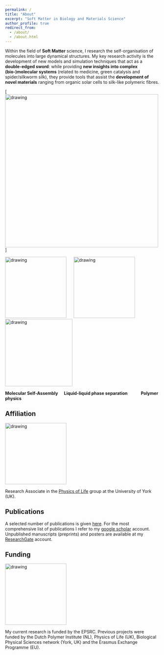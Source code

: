 ```yaml
---
permalink: /
title: "About"
excerpt: "Soft Matter in Biology and Materials Science"
author_profile: true
redirect_from: 
  - /about/
  - /about.html
---
```



Within the field of **Soft Matter** science, I research the self-organisation of molecules into large dynamical structures. My key research activity is the development of new models and simulation techniques that act as a **double-edged sword**: while providing **new insights into complex (bio-)molecular systems** (related to medicine, green catalysis and spider/silkworm silk), they provide tools that assist the **development of novel materials** ranging from organic solar cells to silk-like polymeric fibres.

          
[<img src="https://charleyschaefer.github.io/images/SilkSpinning.png" alt="drawing" width="500"/>]
 
 [<img src="https://charleyschaefer.github.io/files/CoverSoftMatter2018.png" alt="drawing" width="200"/>](https://doi.org/10.1039/C8SM00943K)     &nbsp;&nbsp;&nbsp;&nbsp; [<img src="https://charleyschaefer.github.io/files/CoverSoftMatter2019.png" alt="drawing" width="200"/>](https://doi.org/10.1039/C9SM01344J)   &nbsp;&nbsp;&nbsp;&nbsp; [<img src="https://charleyschaefer.github.io/images/silk.png" alt="drawing" width="220"/>](https://pubs.acs.org/doi/abs/10.1021/acs.macromol.9b02630)

  
 **Molecular Self-Assembly**    &nbsp;&nbsp;&nbsp;          **Liquid-liquid phase separation**    &nbsp;&nbsp;&nbsp;&nbsp;&nbsp;&nbsp; &nbsp;&nbsp;    **Polymer physics**



Affiliation
----

<img src="https://charleyschaefer.github.io/images/PoL-logo-tall-800x400.jpeg" alt="drawing" width="200"/>

Research Associate in the [Physics of Life](https://www.york.ac.uk/physics/research/physics-of-life/) group at the University of York (UK).

Publications
----
A selected number of publications is given [here](https://charleyschaefer.github.io/publications/).
For the most comprehensive list of publications I refer to my [google scholar](https://scholar.google.co.uk/citations?user=SKHIHrEAAAAJ&hl=nl) account.
Unpublished manuscripts (preprints) and posters are available at my [ResearchGate](https://www.researchgate.net/profile/Charley_Schaefer2) account.

Funding
----

<img src="https://www.ncl.ac.uk/media/wwwnclacuk/facultyofsage/logos/epsrc.png" alt="drawing" width="200"/>

My current research is funded by the EPSRC. Previous projects were funded by the Dutch Polymer Institute (NL), Physics of Life (UK), Biological Physical Sciences network (York, UK) and the Erasmus Exchange Programme (EU). 


